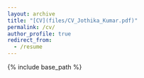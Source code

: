 ```yaml
---
layout: archive
title: "[CV](files/CV_Jothika_Kumar.pdf)"
permalink: /cv/
author_profile: true
redirect_from:
  - /resume
---
```


{% include base_path %}
